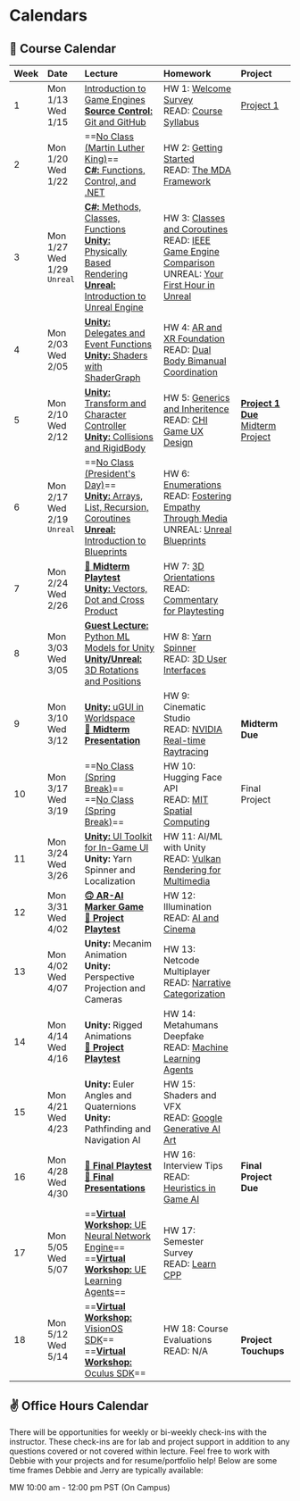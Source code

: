 # Calendars

## 📓 Course Calendar
| Week | Date                     | Lecture                                           | Homework              | Project |
| :----| :----------------------- | :------------------------------------------------ | :-------------------------------| :--------------|
| 1    | Mon 1/13 <br> Wed 1/15 | [Introduction to Game Engines](https://www.icloud.com/keynote/0f9WO6fIlcmIaxdR-XTdeZ13A#sp25-lecture1) <br> [**Source Control:** Git and GitHub](https://www.icloud.com/keynote/009ItCBSjey9Ze8s0v_HiM2iQ#sp25-lecture1) | HW 1: [Welcome Survey](./Homework/hw01.md)  <br> READ: [Course Syllabus](./courseinfo.md)  | [Project 1](./Projects/proj1_kitchen.md)  |
| 2    | Mon 1/20 <br> Wed 1/22   | ==[No Class (Martin Luther King)]()== <br> [**C#:** Functions, Control, and .NET](https://www.icloud.com/keynote/066e-cFG4FRHgHu1XxcHC9lKA#sp25-lecture2) | HW 2: [Getting Started](./Homework/hw02.md) <br> READ: [The MDA Framework](https://users.cs.northwestern.edu/~hunicke/MDA.pdf) |  |
| 3    | Mon 1/27 <br> Wed 1/29 <br> `Unreal` | [**C#:** Methods, Classes, Functions](https://www.icloud.com/keynote/085wgcU6MUzFxamgwx48xiTZg#sp25-lecture3) <br> [**Unity:** Physically Based Rendering]() <br> [**Unreal:** Introduction to Unreal Engine](https://docs.google.com/presentation/d/1GqoI-3wwE2shmi3SLGDl5x7FHKFUfD-z4IJSXQz6h5s/edit?usp=sharing) | HW 3: [Classes and Coroutines](./Homework/hw03.md) <br> READ: [IEEE Game Engine Comparison](https://ieeexplore.ieee.org/document/9579618) <br> UNREAL: [Your First Hour in Unreal](https://dev.epicgames.com/community/learning/courses/3ke/your-first-hour-in-unreal-engine-5-2/vvdk/your-first-hour-in-unreal-engine-5-2-overview) | |
| 4    | Mon 2/03 <br> Wed 2/05 | [**Unity:** Delegates and Event Functions](https://www.icloud.com/keynote/0a4QGMGi77V6Lvp_ySwPRM4Gw#sp25-lecture4) <br> [**Unity:** Shaders with ShaderGraph](https://docs.unity3d.com/Packages/com.unity.shadergraph@17.0/manual/index.html) | HW 4: [AR and XR Foundation](./Homework/hw04.md) <br> READ: [Dual Body Bimanual Coordination](https://dl.acm.org/doi/10.1145/3563657.3596082) | |
| 5    | Mon 2/10 <br> Wed 2/12 | [**Unity:** Transform and Character Controller](https://www.icloud.com/keynote/02bHbhzdYzhnLPLpR23IeTwAg#sp25-lecture4) <br> [**Unity:** Collisions and RigidBody](https://www.icloud.com/keynote/0958ApclPSKbB1gMqwCIsHxTA#sp25-lecture5) | HW 5: [Generics and Inheritence](./Homework/hw05.md) <br> READ: [CHI Game UX Design](https://dl.acm.org/doi/abs/10.1145/3544549.3574181) | [**Project 1 Due**](./Projects/proj1_kitchen.md) <br> [Midterm Project](./Projects/proj2_advocacy.md) |
| 6    | Mon 2/17 <br> Wed 2/19 <br> `Unreal` | ==[No Class (President's Day)]()== <br> [**Unity:** Arrays, List, Recursion, Coroutines](https://www.icloud.com/keynote/0a8Zik_yx6RADtTs7dZ5O6cPQ#sp25-lecture6) <br> [**Unreal:** Introduction to Blueprints](https://docs.google.com/presentation/d/1TYH-CKrxx2k8sRhQYR_yMsDnNlnPLFvywlA7vn3-jgo/edit#slide=id.g333e4d72c43_0_0) | HW 6: [Enumerations](./Homework/hw06.md) <br> READ: [Fostering Empathy Through Media](https://dl.acm.org/doi/10.1145/3383668.3419929) <br> UNREAL: [Unreal Blueprints](https://www.youtube.com/watch?v=Xw9QEMFInYU) | |
| 7    | Mon 2/24 <br> Wed 2/26 | **[👾 Midterm Playtest]()** <br> [**Unity:** Vectors, Dot and Cross Product](https://www.icloud.com/keynote/0b84QFWtfXztANWg6_zlcNUfg#sp25-lecture7) | HW 7: [3D Orientations](./Homework/hw07.md) <br> READ: [Commentary for Playtesting](https://go-gale-com.libproxy1.usc.edu/ps/i.do?p=AONE&u=aikentcl&id=GALE%7CA759558167&v=2.1&it=r&aty=ip) |
| 8    | Mon 3/03 <br> Wed 3/05 |[**Guest Lecture:** Python ML Models for Unity]() <br> [**Unity/Unreal:** 3D Rotations and Positions](https://www.icloud.com/keynote/0273Y9wjKYT1K9cSnCI8oGWDw#fa24-lecture13) | HW 8: [Yarn Spinner](./Homework/hw08.md) <br> READ: [3D User Interfaces](https://link-springer-com.libproxy1.usc.edu/chapter/10.1007/978-3-031-42283-6_33) | 
| 9    | Mon 3/10 <br> Wed 3/12 | [**Unity:** uGUI in Worldspace](https://www.icloud.com/keynote/0c4T4X92QuvC0Mvm0Xdq9esvg#sp25-lecture9) <br> **[🎉 Midterm Presentation]()** | HW 9: Cinematic Studio <br> READ: [NVIDIA Real-time Raytracing](https://www.nvidia.com/en-us/on-demand/session/gtcspring22-s42359/) | <br> **Midterm Due** |
| 10   | Mon 3/17 <br> Wed 3/19| ==[No Class (Spring Break)]()== <br> ==[No Class (Spring Break)]()== | HW 10: Hugging Face API <br> READ: [MIT Spatial Computing](https://acg.media.mit.edu/people/simong/thesis/SpatialComputing.pdf) | Final Project |
| 11   | Mon 3/24 <br> Wed 3/26 | [**Unity:** UI Toolkit for In-Game UI](https://www.icloud.com/keynote/063purGFFiT4jqB--wV7RmPgA#sp25-lecture9) <br> **Unity:** Yarn Spinner and Localization | HW 11: AI/ML with Unity <br> READ: [Vulkan Rendering for Multimedia](https://dl.acm.org/doi/10.1145/3283289.3283336) |
| 12   | Mon 3/31 <br> Wed 4/02   | **[🙃 AR-AI Marker Game]()** <br> **[👾 Project Playtest]()** | HW 12: Illumination <br> READ: [AI and Cinema](https://uosc.primo.exlibrisgroup.com/discovery/fulldisplay?docid=cdi_doaj_primary_oai_doaj_org_article_84365c1bc872447fa2cb1aa45fda2036&context=PC&vid=01USC_INST:01USC&lang=en&search_scope=MyInst_and_CI&adaptor=Primo%20Central&tab=Everything&query=any,contains,A%20Study%20of%20Artificial%20Intelligence%20in%20the%20Production%20of%20Film&offset=0) |
| 13   | Mon 4/02 <br> Wed 4/07 | **Unity:** Mecanim Animation <br> **Unity:** Perspective Projection and Cameras | HW 13: Netcode Multiplayer <br> READ: [Narrative Categorization](https://uosc.primo.exlibrisgroup.com/discovery/fulldisplay?docid=cdi_crossref_primary_10_1111_bjet_13004&context=PC&vid=01USC_INST:01USC&lang=en&search_scope=MyInst_and_CI&adaptor=Primo%20Central&tab=Everything&query=any,contains,Narrative%20Categorization%20games&offset=0) | |
| 14   | Mon 4/14 <br> Wed 4/16 | **Unity:** Rigged Animations <br> **[👾 Project Playtest]()** | HW 14: Metahumans Deepfake <br> READ: [Machine Learning Agents](https://uosc.primo.exlibrisgroup.com/discovery/fulldisplay?docid=cdi_proquest_ebookcentral_EBC5446051&context=PC&vid=01USC_INST:01USC&lang=en&search_scope=MyInst_and_CI&adaptor=Primo%20Central&tab=Everything&query=any,contains,Machine%20Learning%20Agents%20games&offset=0)| |
| 15   | Mon 4/21 <br> Wed 4/23 | **Unity:** Euler Angles and Quaternions <br> **Unity:** Pathfinding and Navigation AI | HW 15: Shaders and VFX <br> READ: [Google Generative AI Art](https://uosc.primo.exlibrisgroup.com/discovery/fulldisplay?docid=cdi_proquest_miscellaneous_3055502020&context=PC&vid=01USC_INST:01USC&lang=en&search_scope=MyInst_and_CI&adaptor=Primo%20Central&tab=Everything&query=any,contains,Generative%20AI%20art%20in%20games&offset=0) | |
| 16   | Mon 4/28 <br> Wed 4/30   | **[👾 Final Playtest]()** <br> **[🎉 Final Presentations]()** | HW 16: Interview Tips <br> READ: [Heuristics in Game AI](https://uosc.primo.exlibrisgroup.com/discovery/fulldisplay?docid=cdi_proquest_journals_1931746681&context=PC&vid=01USC_INST:01USC&lang=en&search_scope=MyInst_and_CI&adaptor=Primo%20Central&tab=Everything&query=any,contains,Artificial%20intelligence%20in%20games&offset=0) | **Final Project Due** |
| 17   | Mon 5/05 <br> Wed 5/07   | ==[**Virtual Workshop:** UE Neural Network Engine]()== <br> ==[**Virtual Workshop:** UE Learning Agents]()== | HW 17: Semester Survey <br> READ: [Learn CPP](https://www.learncpp.com/) | |
| 18   | Mon 5/12 <br> Wed 5/14   | ==[**Virtual Workshop:** VisionOS SDK]()== <br> ==[**Virtual Workshop:** Oculus SDK]()== | HW 18: Course Evaluations <br> READ: N/A | <br> **Project Touchups** |

## ✌️ Office Hours Calendar
There will be opportunities for weekly or bi-weekly check-ins with the instructor. These check-ins are for lab and project support in addition to any questions covered or not covered within lecture. Feel free to work with Debbie with your projects and for resume/portfolio help! Below are some time frames Debbie and Jerry are typically available:

MW 10:00 am - 12:00 pm PST (On Campus)